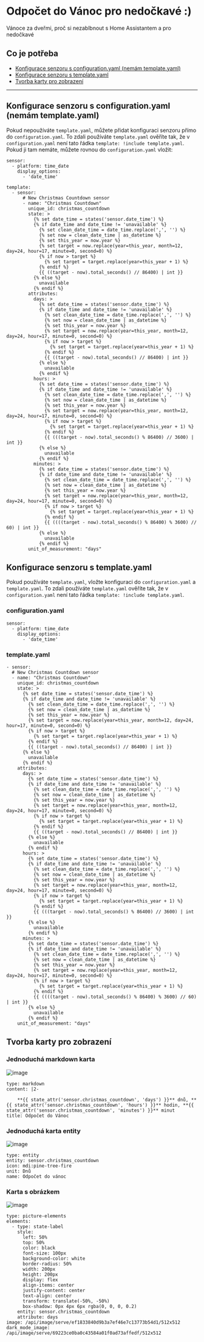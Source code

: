 # Odpočet do Vánoc pro nedočkavé :)

Vánoce za dveřmi, proč si nezablbnout s Home Assistantem a pro nedočkavé 

## Co je potřeba

- [Konfigurace senzoru s configuration.yaml (nemám template.yaml)](#konfigurace-senzoru-s-configurationyaml-nem%C3%A1m-templateyaml)
- [Konfigurace senzoru s template.yaml](#konfigurace-senzoru-s-templateyaml)
- [Tvorba karty pro zobrazení](#tvorba-karty-pro-zobrazen%C3%AD)

---

## Konfigurace senzoru s configuration.yaml (nemám template.yaml)

Pokud nepoužíváte `template.yaml`, můžete přidat konfiguraci senzoru přímo do `configuration.yaml`. To zdali používáte `template.yaml` ověříte tak, že v `configuration.yaml` není tato řádka `template: !include template.yaml`. Pokud ji tam nemáte, můžete rovnou do `configuration.yaml` vložit:

```
sensor:
  - platform: time_date
    display_options:
      - 'date_time'

template:
  - sensor:
      # New Christmas Countdown sensor
      - name: "Christmas Countdown"
        unique_id: christmas_countdown
        state: >
          {% set date_time = states('sensor.date_time') %}
          {% if date_time and date_time != 'unavailable' %}
            {% set clean_date_time = date_time.replace(',', '') %}
            {% set now = clean_date_time | as_datetime %}
            {% set this_year = now.year %}
            {% set target = now.replace(year=this_year, month=12, day=24, hour=17, minute=0, second=0) %}
            {% if now > target %}
              {% set target = target.replace(year=this_year + 1) %}
            {% endif %}
            {{ ((target - now).total_seconds() // 86400) | int }}
          {% else %}
            unavailable
          {% endif %}
        attributes:
          days: >
            {% set date_time = states('sensor.date_time') %}
            {% if date_time and date_time != 'unavailable' %}
              {% set clean_date_time = date_time.replace(',', '') %}
              {% set now = clean_date_time | as_datetime %}
              {% set this_year = now.year %}
              {% set target = now.replace(year=this_year, month=12, day=24, hour=17, minute=0, second=0) %}
              {% if now > target %}
                {% set target = target.replace(year=this_year + 1) %}
              {% endif %}
              {{ ((target - now).total_seconds() // 86400) | int }}
            {% else %}
              unavailable
            {% endif %}
          hours: >
            {% set date_time = states('sensor.date_time') %}
            {% if date_time and date_time != 'unavailable' %}
              {% set clean_date_time = date_time.replace(',', '') %}
              {% set now = clean_date_time | as_datetime %}
              {% set this_year = now.year %}
              {% set target = now.replace(year=this_year, month=12, day=24, hour=17, minute=0, second=0) %}
              {% if now > target %}
                {% set target = target.replace(year=this_year + 1) %}
              {% endif %}
              {{ (((target - now).total_seconds() % 86400) // 3600) | int }}
            {% else %}
              unavailable
            {% endif %}
          minutes: >
            {% set date_time = states('sensor.date_time') %}
            {% if date_time and date_time != 'unavailable' %}
              {% set clean_date_time = date_time.replace(',', '') %}
              {% set now = clean_date_time | as_datetime %}
              {% set this_year = now.year %}
              {% set target = now.replace(year=this_year, month=12, day=24, hour=17, minute=0, second=0) %}
              {% if now > target %}
                {% set target = target.replace(year=this_year + 1) %}
              {% endif %}
              {{ ((((target - now).total_seconds() % 86400) % 3600) // 60) | int }}
            {% else %}
              unavailable
            {% endif %}
        unit_of_measurement: "days"
```


## Konfigurace senzoru s template.yaml

Pokud používáte `template.yaml`, vložte konfiguraci do `configuration.yaml` a `template.yaml`. To zdali používáte `template.yaml` ověříte tak, že v `configuration.yaml` není tato řádka `template: !include template.yaml`.

### configuration.yaml
```
sensor:
  - platform: time_date
    display_options:
      - 'date_time'
```
### template.yaml
```
- sensor:
  # New Christmas Countdown sensor
  - name: "Christmas Countdown"
    unique_id: christmas_countdown
    state: >
      {% set date_time = states('sensor.date_time') %}
      {% if date_time and date_time != 'unavailable' %}
        {% set clean_date_time = date_time.replace(',', '') %}
        {% set now = clean_date_time | as_datetime %}
        {% set this_year = now.year %}
        {% set target = now.replace(year=this_year, month=12, day=24, hour=17, minute=0, second=0) %}
        {% if now > target %}
          {% set target = target.replace(year=this_year + 1) %}
        {% endif %}
        {{ ((target - now).total_seconds() // 86400) | int }}
      {% else %}
        unavailable
      {% endif %}
    attributes:
      days: >
        {% set date_time = states('sensor.date_time') %}
        {% if date_time and date_time != 'unavailable' %}
          {% set clean_date_time = date_time.replace(',', '') %}
          {% set now = clean_date_time | as_datetime %}
          {% set this_year = now.year %}
          {% set target = now.replace(year=this_year, month=12, day=24, hour=17, minute=0, second=0) %}
          {% if now > target %}
            {% set target = target.replace(year=this_year + 1) %}
          {% endif %}
          {{ ((target - now).total_seconds() // 86400) | int }}
        {% else %}
          unavailable
        {% endif %}
      hours: >
        {% set date_time = states('sensor.date_time') %}
        {% if date_time and date_time != 'unavailable' %}
          {% set clean_date_time = date_time.replace(',', '') %}
          {% set now = clean_date_time | as_datetime %}
          {% set this_year = now.year %}
          {% set target = now.replace(year=this_year, month=12, day=24, hour=17, minute=0, second=0) %}
          {% if now > target %}
            {% set target = target.replace(year=this_year + 1) %}
          {% endif %}
          {{ (((target - now).total_seconds() % 86400) // 3600) | int }}
        {% else %}
          unavailable
        {% endif %}
      minutes: >
        {% set date_time = states('sensor.date_time') %}
        {% if date_time and date_time != 'unavailable' %}
          {% set clean_date_time = date_time.replace(',', '') %}
          {% set now = clean_date_time | as_datetime %}
          {% set this_year = now.year %}
          {% set target = now.replace(year=this_year, month=12, day=24, hour=17, minute=0, second=0) %}
          {% if now > target %}
            {% set target = target.replace(year=this_year + 1) %}
          {% endif %}
          {{ ((((target - now).total_seconds() % 86400) % 3600) // 60) | int }}
        {% else %}
          unavailable
        {% endif %}
    unit_of_measurement: "days"
```
## Tvorba karty pro zobrazení

### Jednoduchá markdown karta
![image](https://github.com/user-attachments/assets/05d9efa6-6197-430b-bb1c-f7cb460559f4)

```
type: markdown
content: |2-

    **{{ state_attr('sensor.christmas_countdown', 'days') }}** dnů, **{{ state_attr('sensor.christmas_countdown', 'hours') }}** hodin, **{{ state_attr('sensor.christmas_countdown', 'minutes') }}** minut
title: Odpočet do Vánoc
```

### Jednoduchá karta entity
![image](https://github.com/user-attachments/assets/febfa6ea-9c97-4bd4-b968-76444dc49a43)

```
type: entity
entity: sensor.christmas_countdown
icon: mdi:pine-tree-fire
unit: Dnů
name: Odpočet do vánoc
```

### Karta s obrázkem
![image](https://github.com/user-attachments/assets/7530a1ea-f3f8-49f4-aabc-ccfceb63ae6a)



```
type: picture-elements
elements:
  - type: state-label
    style:
      left: 50%
      top: 50%
      color: black
      font-size: 100px
      background-color: white
      border-radius: 50%
      width: 200px
      height: 200px
      display: flex
      align-items: center
      justify-content: center
      text-align: center
      transform: translate(-50%, -50%)
      box-shadow: 0px 4px 6px rgba(0, 0, 0, 0.2)
    entity: sensor.christmas_countdown
    attribute: days
image: /api/image/serve/ef1833840d9b3a7ef46e7c13773b54d1/512x512
dark_mode_image: /api/image/serve/69223ce0ba0c43584a01f0ad73affedf/512x512
```
